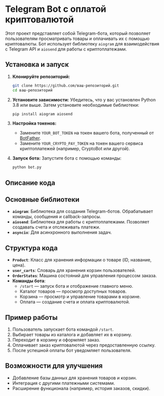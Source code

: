 # Telegram Bot с оплатой криптовалютой

Этот проект представляет собой Telegram-бота, который позволяет пользователям просматривать товары и оплачивать их с помощью криптовалюты. Бот использует библиотеку `aiogram` для взаимодействия с Telegram API и `aiosend` для работы с криптоплатежами.

## Установка и запуск

1. **Клонируйте репозиторий:**
   ```bash
   git clone https://github.com/ваш-репозиторий.git
   cd ваш-репозиторий
2. **Установите зависимости:**
   Убедитесь, что у вас установлен Python 3.8 или выше. Затем установите необходимые библиотеки:
   ```bash
   pip install aiogram aiosend
   ```

3. **Настройка токенов:**
   - Замените `YOUR_BOT_TOKEN` на токен вашего бота, полученный от [BotFather](https://core.telegram.org/bots#botfather).
   - Замените `YOUR_CRYPTO_PAY_TOKEN` на токен вашего сервиса криптоплатежей (например, CryptoBot или другой).

4. **Запуск бота:**
   Запустите бота с помощью команды:
   ```bash
   python bot.py
   ```

## Описание кода

## Основные библиотеки
- **`aiogram`**: Библиотека для создания Telegram-ботов. Обрабатывает команды, сообщения и callback-запросы.
- **`aiosend`**: Библиотека для работы с криптоплатежами. Позволяет создавать счета и отслеживать платежи.
- **`asyncio`**: Для асинхронного выполнения задач.

## Структура кода
- **`Product`**: Класс для хранения информации о товаре (ID, название, цена).
- **`user_carts`**: Словарь для хранения корзин пользователей.
- **`OrderStates`**: Машина состояний для управления процессом заказа.
- **Команды бота**:
  - `/start` — запуск бота и отображение главного меню.
  - Каталог товаров — просмотр доступных товаров.
  - Корзина — просмотр и управление товарами в корзине.
  - Оплата — создание счета и оплата криптовалютой.

## Пример работы
1. Пользователь запускает бота командой `/start`.
2. Выбирает товары из каталога и добавляет их в корзину.
3. Переходит в корзину и оформляет заказ.
4. Оплачивает заказ криптовалютой через предоставленную ссылку.
5. После успешной оплаты бот уведомляет пользователя.

## Возможности для улучшения
- Добавление базы данных для хранения товаров и корзин.
- Интеграция с другими платежными системами.
- Расширение функционала (например, история заказов, скидки).
